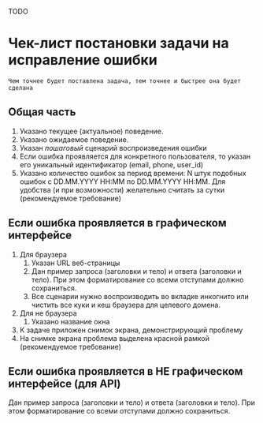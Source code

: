 TODO

# Чек-лист постановки задачи на исправление ошибки

`Чем точнее будет поставлена задача, тем точнее и быстрее она будет сделана`

## Общая часть
1. Указано текущее (актуальное) поведение.
1. Указано ожидаемое поведение.
1. Указан *пошаговый* сценарий воспроизведения ошибки
1. Если ошибка проявляется для конкретного пользователя, то указан его уникальный идентификатор (email, phone, user_id)
1. Указано количество ошибок за период времени: N штук подобных ошибок с DD.MM.YYYY HH:MM по DD.MM.YYYY HH:MM. Для удобства (и при возможности) желательно считать за сутки (рекомендуемое требование)

## Если ошибка проявляется в графическом интерфейсе

1. Для браузера 
   1. Указан URL веб-страницы
   1. Дан пример запроса (заголовки и тело) и ответа (заголовки и тело). При этом форматирование со всеми отступами должно сохраниться. 
   1. Все сценарии нужно воспроизводить во вкладке инкогнито или чистить все куки и кеш браузера для целевого домена.
1. Для не браузера 
   1. Указано название окна
1. К задаче приложен снимок экрана, демонстрирующий проблему
1. На снимке экрана проблема выделена красной рамкой (рекомендуемое требование)

## Если ошибка проявляется в НЕ графическом интерфейсе (для API)

Дан пример запроса (заголовки и тело) и ответа (заголовки и тело). При этом форматирование со всеми отступами должно сохраниться.
